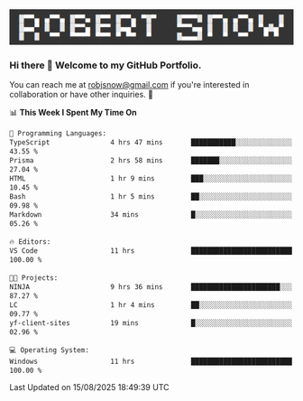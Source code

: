 <img alt="myname" src="assets/name.png" />

### Hi there 👋 Welcome to my GitHub Portfolio.
You can reach me at robjsnow@gmail.com if you're interested in collaboration or have other inquiries.  :briefcase:



<!--START_SECTION:waka-->
📊 **This Week I Spent My Time On** 

```text
💬 Programming Languages: 
TypeScript               4 hrs 47 mins       ███████████░░░░░░░░░░░░░░   43.55 % 
Prisma                   2 hrs 58 mins       ███████░░░░░░░░░░░░░░░░░░   27.04 % 
HTML                     1 hr 9 mins         ███░░░░░░░░░░░░░░░░░░░░░░   10.45 % 
Bash                     1 hr 5 mins         ██░░░░░░░░░░░░░░░░░░░░░░░   09.98 % 
Markdown                 34 mins             █░░░░░░░░░░░░░░░░░░░░░░░░   05.26 % 

🔥 Editors: 
VS Code                  11 hrs              █████████████████████████   100.00 % 

🐱‍💻 Projects: 
NINJA                    9 hrs 36 mins       ██████████████████████░░░   87.27 % 
LC                       1 hr 4 mins         ██░░░░░░░░░░░░░░░░░░░░░░░   09.77 % 
yf-client-sites          19 mins             █░░░░░░░░░░░░░░░░░░░░░░░░   02.96 % 

💻 Operating System: 
Windows                  11 hrs              █████████████████████████   100.00 % 
```


 Last Updated on 15/08/2025 18:49:39 UTC
<!--END_SECTION:waka-->

<!--
**robjsnow/robjsnow** is a ✨ _special_ ✨ repository because its `README.md` (this file) appears on your GitHub profile.

Here are some ideas to get you started:

- 🔭 I’m currently working on ...
- 🌱 I’m currently learning ...
- 👯 I’m looking to collaborate on ...
- 🤔 I’m looking for help with ...
- 💬 Ask me about ...
- 📫 How to reach me: ...
- 😄 Pronouns: ...
- ⚡ Fun fact: ...
-->

